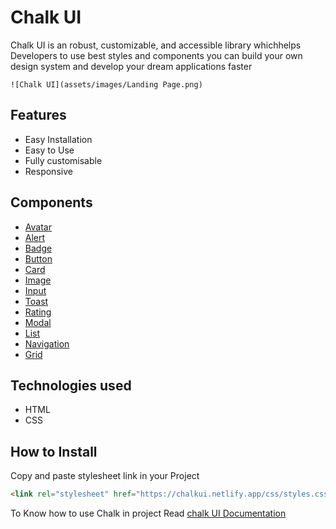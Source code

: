 # Chalk UI

Chalk UI is an robust, customizable, and accessible library whichhelps Developers to use best styles and components you can build
your own design system and develop your dream applications faster

```
![Chalk UI](assets/images/Landing Page.png)
```

## Features

- Easy Installation
- Easy to Use
- Fully customisable
- Responsive

## Components

- [Avatar](https://chalkui.netlify.app/documentation.html#component-avatar)
- [Alert](https://chalkui.netlify.app/documentation.html#component-Alert)
- [Badge](https://chalkui.netlify.app/documentation.html#component-badge)
- [Button](https://chalkui.netlify.app/documentation.html#component-button)
- [Card](https://chalkui.netlify.app/documentation.html#component-card)
- [Image](https://chalkui.netlify.app/documentation.html#component-image)
- [Input](https://chalkui.netlify.app/documentation.html#component-input)
- [Toast](https://chalkui.netlify.app/documentation.html#component-toast)
- [Rating](https://chalkui.netlify.app/documentation.html#component-rating)
- [Modal](https://chalkui.netlify.app/documentation.html#component-modal)
- [List](https://chalkui.netlify.app/documentation.html#component-list)
- [Navigation](https://chalkui.netlify.app/documentation.html#component-navigation)
- [Grid](https://chalkui.netlify.app/documentation.html#component-grid)

## Technologies used

- HTML
- CSS

## How to Install

Copy and paste stylesheet link in your Project

```html
<link rel="stylesheet" href="https://chalkui.netlify.app/css/styles.css" />
```

To Know how to use Chalk in project Read [chalk UI Documentation](https://chalkui.netlify.app)
